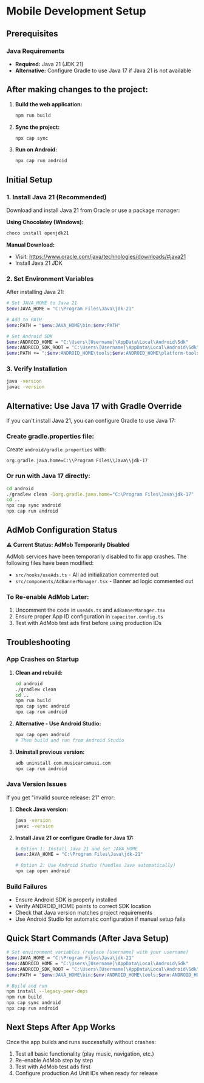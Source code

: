 
# Mobile Development Setup

## Prerequisites

### Java Requirements
- **Required:** Java 21 (JDK 21)
- **Alternative:** Configure Gradle to use Java 17 if Java 21 is not available

## After making changes to the project:

1. **Build the web application:**
   ```bash
   npm run build
   ```

2. **Sync the project:**
   ```bash
   npx cap sync
   ```

3. **Run on Android:**
   ```bash
   npx cap run android
   ```

## Initial Setup

### 1. Install Java 21 (Recommended)
Download and install Java 21 from Oracle or use a package manager:

**Using Chocolatey (Windows):**
```bash
choco install openjdk21
```

**Manual Download:**
- Visit: https://www.oracle.com/java/technologies/downloads/#java21
- Install Java 21 JDK

### 2. Set Environment Variables
After installing Java 21:
```bash
# Set JAVA_HOME to Java 21
$env:JAVA_HOME = "C:\Program Files\Java\jdk-21"

# Add to PATH
$env:PATH = "$env:JAVA_HOME\bin;$env:PATH"

# Set Android SDK
$env:ANDROID_HOME = "C:\Users\[Username]\AppData\Local\Android\Sdk"
$env:ANDROID_SDK_ROOT = "C:\Users\[Username]\AppData\Local\Android\Sdk"
$env:PATH += ";$env:ANDROID_HOME\tools;$env:ANDROID_HOME\platform-tools"
```

### 3. Verify Installation
```bash
java -version
javac -version
```

## Alternative: Use Java 17 with Gradle Override

If you can't install Java 21, you can configure Gradle to use Java 17:

### Create gradle.properties file:
Create `android/gradle.properties` with:
```properties
org.gradle.java.home=C:\\Program Files\\Java\\jdk-17
```

### Or run with Java 17 directly:
```bash
cd android
./gradlew clean -Dorg.gradle.java.home="C:\Program Files\Java\jdk-17"
cd ..
npx cap sync android
npx cap run android
```

## AdMob Configuration Status

⚠️ **Current Status: AdMob Temporarily Disabled**

AdMob services have been temporarily disabled to fix app crashes. The following files have been modified:
- `src/hooks/useAds.ts` - All ad initialization commented out
- `src/components/AdBannerManager.tsx` - Banner ad logic commented out

### To Re-enable AdMob Later:
1. Uncomment the code in `useAds.ts` and `AdBannerManager.tsx`
2. Ensure proper App ID configuration in `capacitor.config.ts`
3. Test with AdMob test ads first before using production IDs

## Troubleshooting

### App Crashes on Startup
1. **Clean and rebuild:**
   ```bash
   cd android
   ./gradlew clean
   cd ..
   npm run build
   npx cap sync android
   npx cap run android
   ```

2. **Alternative - Use Android Studio:**
   ```bash
   npx cap open android
   # Then build and run from Android Studio
   ```

3. **Uninstall previous version:**
   ```bash
   adb uninstall com.musicarcamusi.com
   npx cap run android
   ```

### Java Version Issues
If you get "invalid source release: 21" error:

1. **Check Java version:**
   ```bash
   java -version
   javac -version
   ```

2. **Install Java 21 or configure Gradle for Java 17:**
   ```bash
   # Option 1: Install Java 21 and set JAVA_HOME
   $env:JAVA_HOME = "C:\Program Files\Java\jdk-21"
   
   # Option 2: Use Android Studio (handles Java automatically)
   npx cap open android
   ```

### Build Failures
- Ensure Android SDK is properly installed
- Verify ANDROID_HOME points to correct SDK location
- Check that Java version matches project requirements
- Use Android Studio for automatic configuration if manual setup fails

## Quick Start Commands (After Java Setup)

```bash
# Set environment variables (replace [Username] with your username)
$env:JAVA_HOME = "C:\Program Files\Java\jdk-21"
$env:ANDROID_HOME = "C:\Users\[Username]\AppData\Local\Android\Sdk"
$env:ANDROID_SDK_ROOT = "C:\Users\[Username]\AppData\Local\Android\Sdk"
$env:PATH = "$env:JAVA_HOME\bin;$env:ANDROID_HOME\tools;$env:ANDROID_HOME\platform-tools;$env:PATH"

# Build and run
npm install --legacy-peer-deps
npm run build
npx cap sync android
npx cap run android
```

## Next Steps After App Works

Once the app builds and runs successfully without crashes:
1. Test all basic functionality (play music, navigation, etc.)
2. Re-enable AdMob step by step
3. Test with AdMob test ads first
4. Configure production Ad Unit IDs when ready for release
